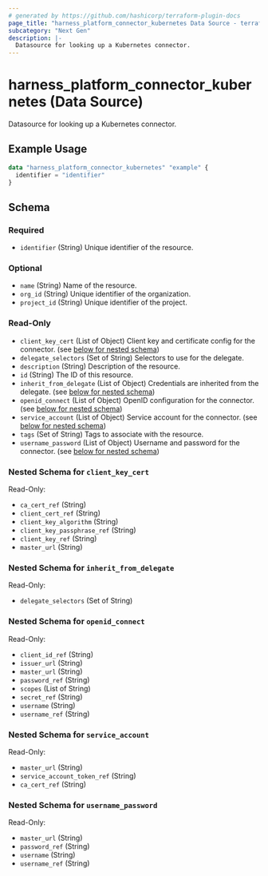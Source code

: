 ```yaml
---
# generated by https://github.com/hashicorp/terraform-plugin-docs
page_title: "harness_platform_connector_kubernetes Data Source - terraform-provider-harness"
subcategory: "Next Gen"
description: |-
  Datasource for looking up a Kubernetes connector.
---
```


# harness_platform_connector_kubernetes (Data Source)

Datasource for looking up a Kubernetes connector.

## Example Usage

```terraform
data "harness_platform_connector_kubernetes" "example" {
  identifier = "identifier"
}
```

<!-- schema generated by tfplugindocs -->
## Schema

### Required

- `identifier` (String) Unique identifier of the resource.

### Optional

- `name` (String) Name of the resource.
- `org_id` (String) Unique identifier of the organization.
- `project_id` (String) Unique identifier of the project.

### Read-Only

- `client_key_cert` (List of Object) Client key and certificate config for the connector. (see [below for nested schema](#nestedatt--client_key_cert))
- `delegate_selectors` (Set of String) Selectors to use for the delegate.
- `description` (String) Description of the resource.
- `id` (String) The ID of this resource.
- `inherit_from_delegate` (List of Object) Credentials are inherited from the delegate. (see [below for nested schema](#nestedatt--inherit_from_delegate))
- `openid_connect` (List of Object) OpenID configuration for the connector. (see [below for nested schema](#nestedatt--openid_connect))
- `service_account` (List of Object) Service account for the connector. (see [below for nested schema](#nestedatt--service_account))
- `tags` (Set of String) Tags to associate with the resource.
- `username_password` (List of Object) Username and password for the connector. (see [below for nested schema](#nestedatt--username_password))

<a id="nestedatt--client_key_cert"></a>
### Nested Schema for `client_key_cert`

Read-Only:

- `ca_cert_ref` (String)
- `client_cert_ref` (String)
- `client_key_algorithm` (String)
- `client_key_passphrase_ref` (String)
- `client_key_ref` (String)
- `master_url` (String)


<a id="nestedatt--inherit_from_delegate"></a>
### Nested Schema for `inherit_from_delegate`

Read-Only:

- `delegate_selectors` (Set of String)


<a id="nestedatt--openid_connect"></a>
### Nested Schema for `openid_connect`

Read-Only:

- `client_id_ref` (String)
- `issuer_url` (String)
- `master_url` (String)
- `password_ref` (String)
- `scopes` (List of String)
- `secret_ref` (String)
- `username` (String)
- `username_ref` (String)


<a id="nestedatt--service_account"></a>
### Nested Schema for `service_account`

Read-Only:

- `master_url` (String)
- `service_account_token_ref` (String)
- `ca_cert_ref` (String)


<a id="nestedatt--username_password"></a>
### Nested Schema for `username_password`

Read-Only:

- `master_url` (String)
- `password_ref` (String)
- `username` (String)
- `username_ref` (String)


